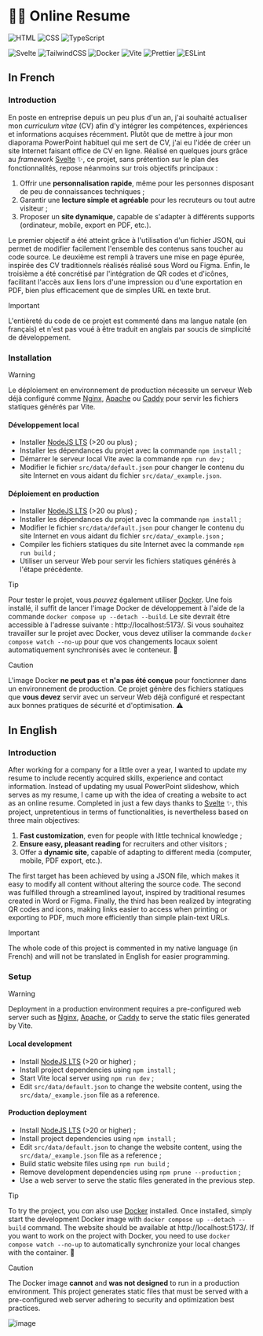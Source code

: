 # 👨‍💼 Online Resume

![HTML](https://img.shields.io/badge/HTML-E34F26?logo=html5&logoColor=white)
![CSS](https://img.shields.io/badge/CSS-639?logo=css&logoColor=white)
![TypeScript](https://img.shields.io/badge/TypeScript-3178C6?logo=typescript&logoColor=white)

![Svelte](https://img.shields.io/badge/Svelte-FF3E00?logo=svelte&logoColor=white)
![TailwindCSS](https://img.shields.io/badge/Tailwind_CSS-06B6D4?logo=tailwindcss&logoColor=white)
![Docker](https://img.shields.io/badge/Docker-2496ED?logo=docker&logoColor=white)
![Vite](https://img.shields.io/badge/Vite-646CFF?logo=vite&logoColor=white)
![Prettier](https://img.shields.io/badge/Prettier-F7B93E?logo=prettier&logoColor=black)
![ESLint](https://img.shields.io/badge/ESLint-4B32C3?logo=eslint&logoColor=white)

## In French

### Introduction

En poste en entreprise depuis un peu plus d'un an, j'ai souhaité actualiser mon *curriculum vitae* (CV) afin d'y intégrer les compétences, expériences et informations acquises récemment. Plutôt que de mettre à jour mon diaporama PowerPoint habituel qui me sert de CV, j'ai eu l'idée de créer un site Internet faisant office de CV en ligne. Réalisé en quelques jours grâce au *framework* [Svelte](https://svelte.dev/) ✨, ce projet, sans prétention sur le plan des fonctionnalités, repose néanmoins sur trois objectifs principaux :

1. Offrir une **personnalisation rapide**, même pour les personnes disposant de peu de connaissances techniques ;
2. Garantir une **lecture simple et agréable** pour les recruteurs ou tout autre visiteur ;
3. Proposer un **site dynamique**, capable de s'adapter à différents supports (ordinateur, mobile, export en PDF, etc.).

Le premier objectif a été atteint grâce à l'utilisation d'un fichier JSON, qui permet de modifier facilement l'ensemble des contenus sans toucher au code source. Le deuxième est rempli à travers une mise en page épurée, inspirée des CV traditionnels réalisés réalisé sous Word ou Figma. Enfin, le troisième a été concrétisé par l'intégration de QR codes et d'icônes, facilitant l'accès aux liens lors d'une impression ou d'une exportation en PDF, bien plus efficacement que de simples URL en texte brut.

> [!IMPORTANT]
> L'entièreté du code de ce projet est commenté dans ma langue natale (en français) et n'est pas voué à être traduit en anglais par soucis de simplicité de développement.

### Installation

> [!WARNING]
> Le déploiement en environnement de production nécessite un serveur Web déjà configuré comme [Nginx](https://nginx.org/en/), [Apache](https://httpd.apache.org/) ou [Caddy](https://caddyserver.com/) pour servir les fichiers statiques générés par Vite.

#### Développement local

- Installer [NodeJS LTS](https://nodejs.org/) (>20 ou plus) ;
- Installer les dépendances du projet avec la commande `npm install` ;
- Démarrer le serveur local Vite avec la commande `npm run dev` ;
- Modifier le fichier `src/data/default.json` pour changer le contenu du site Internet en vous aidant du fichier `src/data/_example.json`.

#### Déploiement en production

- Installer [NodeJS LTS](https://nodejs.org/) (>20 ou plus) ;
- Installer les dépendances du projet avec la commande `npm install` ;
- Modifier le fichier `src/data/default.json` pour changer le contenu du site Internet en vous aidant du fichier `src/data/_example.json` ;
- Compiler les fichiers statiques du site Internet avec la commande `npm run build` ;
- Utiliser un serveur Web pour servir les fichiers statiques générés à l'étape précédente.

> [!TIP]
> Pour tester le projet, vous *pouvez* également utiliser [Docker](https://www.docker.com/). Une fois installé, il suffit de lancer l'image Docker de développement à l'aide de la commande `docker compose up --detach --build`. Le site devrait être accessible à l'adresse suivante : http://localhost:5173/. Si vous souhaitez travailler sur le projet avec Docker, vous devez utiliser la commande `docker compose watch --no-up` pour que vos changements locaux soient automatiquement synchronisés avec le conteneur. 🐳

> [!CAUTION]
> L'image Docker **ne peut pas** et **n'a pas été conçue** pour fonctionner dans un environnement de production. Ce projet génère des fichiers statiques que **vous devez** servir avec un serveur Web déjà configuré et respectant aux bonnes pratiques de sécurité et d'optimisation. ⚠️

## In English

### Introduction

After working for a company for a little over a year, I wanted to update my resume to include recently acquired skills, experience and contact information. Instead of updating my usual PowerPoint slideshow, which serves as my resume, I came up with the idea of creating a website to act as an online resume. Completed in just a few days thanks to [Svelte](https://svelte.dev/) ✨, this project, unpretentious in terms of functionalities, is nevertheless based on three main objectives:

1. **Fast customization**, even for people with little technical knowledge ;
2. **Ensure easy, pleasant reading** for recruiters and other visitors ;
3. Offer a **dynamic site**, capable of adapting to different media (computer, mobile, PDF export, etc.).

The first target has been achieved by using a JSON file, which makes it easy to modify all content without altering the source code. The second was fulfilled through a streamlined layout, inspired by traditional resumes created in Word or Figma. Finally, the third has been realized by integrating QR codes and icons, making links easier to access when printing or exporting to PDF, much more efficiently than simple plain-text URLs.

> [!IMPORTANT]
> The whole code of this project is commented in my native language (in French) and will not be translated in English for easier programming.

### Setup

> [!WARNING]
> Deployment in a production environment requires a pre-configured web server such as [Nginx](https://nginx.org/en/), [Apache](https://httpd.apache.org/), or [Caddy](https://caddyserver.com/) to serve the static files generated by Vite.

#### Local development

- Install [NodeJS LTS](https://nodejs.org/) (>20 or higher) ;
- Install project dependencies using `npm install` ;
- Start Vite local server using `npm run dev` ;
- Edit `src/data/default.json` to change the website content, using the `src/data/_example.json` file as a reference.

#### Production deployment

- Install [NodeJS LTS](https://nodejs.org/) (>20 or higher) ;
- Install project dependencies using `npm install` ;
- Edit `src/data/default.json` to change the website content, using the `src/data/_example.json` file as a reference ;
- Build static website files using `npm run build` ;
- Remove development dependencies using `npm prune --production` ;
- Use a web server to serve the static files generated in the previous step.

> [!TIP]
> To try the project, you *can* also use [Docker](https://www.docker.com/) installed. Once installed, simply start the development Docker image with `docker compose up --detach --build` command. The website should be available at http://localhost:5173/. If you want to work on the project with Docker, you need to use `docker compose watch --no-up` to automatically synchronize your local changes with the container. 🐳

> [!CAUTION]
> The Docker image **cannot** and **was not designed** to run in a production environment. This project generates static files that must be served with a pre-configured web server adhering to security and optimization best practices.

![image](https://github.com/user-attachments/assets/7ab5f04c-e97a-4ce1-b05e-02f593ed08e8)